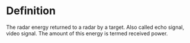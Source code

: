 # Definition

The radar energy returned to a radar by a target. Also called echo
signal, video signal. The amount of this energy is termed received
power.
